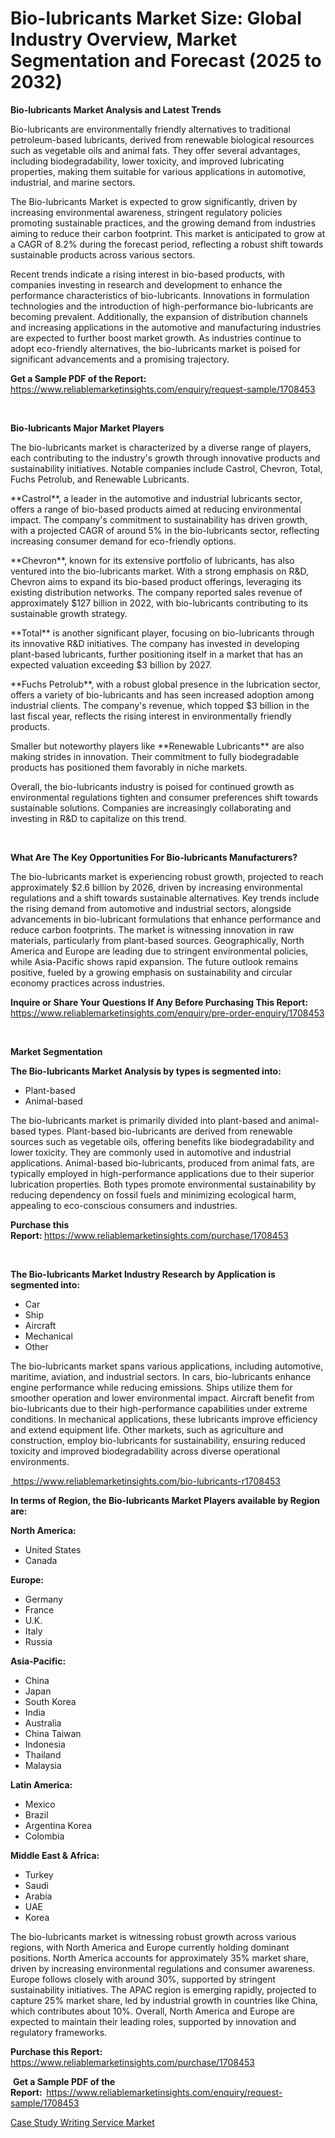 <p><h1>Bio-lubricants Market Size: Global Industry Overview, Market Segmentation and Forecast (2025 to 2032)</h1></p><p><strong>Bio-lubricants Market Analysis and Latest Trends</strong></p>
<p><p>Bio-lubricants are environmentally friendly alternatives to traditional petroleum-based lubricants, derived from renewable biological resources such as vegetable oils and animal fats. They offer several advantages, including biodegradability, lower toxicity, and improved lubricating properties, making them suitable for various applications in automotive, industrial, and marine sectors.</p><p>The Bio-lubricants Market is expected to grow significantly, driven by increasing environmental awareness, stringent regulatory policies promoting sustainable practices, and the growing demand from industries aiming to reduce their carbon footprint. This market is anticipated to grow at a CAGR of 8.2% during the forecast period, reflecting a robust shift towards sustainable products across various sectors.</p><p>Recent trends indicate a rising interest in bio-based products, with companies investing in research and development to enhance the performance characteristics of bio-lubricants. Innovations in formulation technologies and the introduction of high-performance bio-lubricants are becoming prevalent. Additionally, the expansion of distribution channels and increasing applications in the automotive and manufacturing industries are expected to further boost market growth. As industries continue to adopt eco-friendly alternatives, the bio-lubricants market is poised for significant advancements and a promising trajectory.</p></p>
<p><strong>Get a Sample PDF of the Report:&nbsp;</strong> <a href="https://www.reliablemarketinsights.com/enquiry/request-sample/1708453?utm_campaign=1558&utm_medium=2&utm_source=Github&utm_content=ia&utm_term=27032025&utm_id=bio-lubricants">https://www.reliablemarketinsights.com/enquiry/request-sample/1708453</a></p>
<p>&nbsp;</p>
<p><strong>Bio-lubricants Major Market Players</strong></p>
<p><p>The bio-lubricants market is characterized by a diverse range of players, each contributing to the industry's growth through innovative products and sustainability initiatives. Notable companies include Castrol, Chevron, Total, Fuchs Petrolub, and Renewable Lubricants.</p><p>**Castrol**, a leader in the automotive and industrial lubricants sector, offers a range of bio-based products aimed at reducing environmental impact. The company's commitment to sustainability has driven growth, with a projected CAGR of around 5% in the bio-lubricants sector, reflecting increasing consumer demand for eco-friendly options.</p><p>**Chevron**, known for its extensive portfolio of lubricants, has also ventured into the bio-lubricants market. With a strong emphasis on R&D, Chevron aims to expand its bio-based product offerings, leveraging its existing distribution networks. The company reported sales revenue of approximately $127 billion in 2022, with bio-lubricants contributing to its sustainable growth strategy.</p><p>**Total** is another significant player, focusing on bio-lubricants through its innovative R&D initiatives. The company has invested in developing plant-based lubricants, further positioning itself in a market that has an expected valuation exceeding $3 billion by 2027.</p><p>**Fuchs Petrolub**, with a robust global presence in the lubrication sector, offers a variety of bio-lubricants and has seen increased adoption among industrial clients. The company's revenue, which topped $3 billion in the last fiscal year, reflects the rising interest in environmentally friendly products.</p><p>Smaller but noteworthy players like **Renewable Lubricants** are also making strides in innovation. Their commitment to fully biodegradable products has positioned them favorably in niche markets.</p><p>Overall, the bio-lubricants industry is poised for continued growth as environmental regulations tighten and consumer preferences shift towards sustainable solutions. Companies are increasingly collaborating and investing in R&D to capitalize on this trend.</p></p>
<p>&nbsp;</p>
<p><strong>What Are The Key Opportunities For Bio-lubricants Manufacturers?</strong></p>
<p><p>The bio-lubricants market is experiencing robust growth, projected to reach approximately $2.6 billion by 2026, driven by increasing environmental regulations and a shift towards sustainable alternatives. Key trends include the rising demand from automotive and industrial sectors, alongside advancements in bio-lubricant formulations that enhance performance and reduce carbon footprints. The market is witnessing innovation in raw materials, particularly from plant-based sources. Geographically, North America and Europe are leading due to stringent environmental policies, while Asia-Pacific shows rapid expansion. The future outlook remains positive, fueled by a growing emphasis on sustainability and circular economy practices across industries.</p></p>
<p><strong>Inquire or Share Your Questions If Any Before Purchasing This Report:</strong> <a href="https://www.reliablemarketinsights.com/enquiry/pre-order-enquiry/1708453?utm_campaign=1558&utm_medium=2&utm_source=Github&utm_content=ia&utm_term=27032025&utm_id=bio-lubricants">https://www.reliablemarketinsights.com/enquiry/pre-order-enquiry/1708453</a></p>
<p>&nbsp;</p>
<p><strong>Market Segmentation</strong></p>
<p><strong>The Bio-lubricants Market Analysis by types is segmented into:</strong></p>
<p><ul><li>Plant-based</li><li>Animal-based</li></ul></p>
<p><p>The bio-lubricants market is primarily divided into plant-based and animal-based types. Plant-based bio-lubricants are derived from renewable sources such as vegetable oils, offering benefits like biodegradability and lower toxicity. They are commonly used in automotive and industrial applications. Animal-based bio-lubricants, produced from animal fats, are typically employed in high-performance applications due to their superior lubrication properties. Both types promote environmental sustainability by reducing dependency on fossil fuels and minimizing ecological harm, appealing to eco-conscious consumers and industries.</p></p>
<p><strong>Purchase this Report:&nbsp;</strong><a href="https://www.reliablemarketinsights.com/purchase/1708453?utm_campaign=1558&utm_medium=2&utm_source=Github&utm_content=ia&utm_term=27032025&utm_id=bio-lubricants">https://www.reliablemarketinsights.com/purchase/1708453</a></p>
<p>&nbsp;</p>
<p><strong>The Bio-lubricants Market Industry Research by Application is segmented into:</strong></p>
<p><ul><li>Car</li><li>Ship</li><li>Aircraft</li><li>Mechanical</li><li>Other</li></ul></p>
<p><p>The bio-lubricants market spans various applications, including automotive, maritime, aviation, and industrial sectors. In cars, bio-lubricants enhance engine performance while reducing emissions. Ships utilize them for smoother operation and lower environmental impact. Aircraft benefit from bio-lubricants due to their high-performance capabilities under extreme conditions. In mechanical applications, these lubricants improve efficiency and extend equipment life. Other markets, such as agriculture and construction, employ bio-lubricants for sustainability, ensuring reduced toxicity and improved biodegradability across diverse operational environments.</p></p>
<p><a href="https://www.reliablemarketinsights.com/bio-lubricants-r1708453?utm_campaign=1558&utm_medium=2&utm_source=Github&utm_content=ia&utm_term=27032025&utm_id=bio-lubricants">&nbsp;https://www.reliablemarketinsights.com/bio-lubricants-r1708453</a></p>
<p><strong>In terms of Region, the Bio-lubricants Market Players available by Region are:</strong></p>
<p>
    <p> <strong> North America: </strong>
        <ul>
            <li>United States</li>
            <li>Canada</li>
        </ul>
        </p> 
    <p> <strong> Europe: </strong>
        <ul>
            <li>Germany</li>
            <li>France</li>
            <li>U.K.</li>
            <li>Italy</li>
            <li>Russia</li>
        </ul>
        </p> 
    <p> <strong> Asia-Pacific: </strong>
        <ul>
            <li>China</li>
            <li>Japan</li>
            <li>South Korea</li>
            <li>India</li>
            <li>Australia</li>
            <li>China Taiwan</li>
            <li>Indonesia</li>
            <li>Thailand</li>
            <li>Malaysia</li>
        </ul>
        </p> 
    <p> <strong> Latin America: </strong>
        <ul>
            <li>Mexico</li>
            <li>Brazil</li>
            <li>Argentina Korea</li>
            <li>Colombia</li>
        </ul>
        </p> 
    <p> <strong> Middle East & Africa: </strong>
        <ul>
            <li>Turkey</li>
            <li>Saudi</li>
            <li>Arabia</li>
            <li>UAE</li>
            <li>Korea</li>
        </ul>
    </p>
    </p>
<p><p>The bio-lubricants market is witnessing robust growth across various regions, with North America and Europe currently holding dominant positions. North America accounts for approximately 35% market share, driven by increasing environmental regulations and consumer awareness. Europe follows closely with around 30%, supported by stringent sustainability initiatives. The APAC region is emerging rapidly, projected to capture 25% market share, led by industrial growth in countries like China, which contributes about 10%. Overall, North America and Europe are expected to maintain their leading roles, supported by innovation and regulatory frameworks.</p></p>
<p><strong>Purchase this Report: </strong><a href="https://www.reliablemarketinsights.com/purchase/1708453?utm_campaign=1558&utm_medium=2&utm_source=Github&utm_content=ia&utm_term=27032025&utm_id=bio-lubricants">https://www.reliablemarketinsights.com/purchase/1708453</a></p>
<p>&nbsp;<strong>Get a Sample PDF of the Report:&nbsp;&nbsp;</strong><a href="https://www.reliablemarketinsights.com/enquiry/request-sample/1708453?utm_campaign=1558&utm_medium=2&utm_source=Github&utm_content=ia&utm_term=27032025&utm_id=bio-lubricants">https://www.reliablemarketinsights.com/enquiry/request-sample/1708453</a></p>
<p><strong></strong></p>
<p><p><a href="https://github.com/noppbebawy/Market-Research-Report-List-1/blob/main/case-study-writing-service-market.md?utm_campaign=1558&utm_medium=2&utm_source=Github&utm_content=ia&utm_term=27032025&utm_id=bio-lubricants">Case Study Writing Service Market</a></p></p>